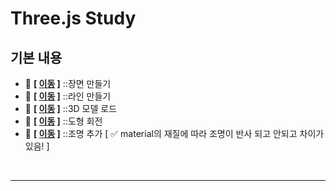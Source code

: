 # Three.js Study

## 기본 내용

- 💬 **[ [이동](https://github.com/edel1212/threejsStudy/blob/main/creatingScene/index.html) ]** ::장면 만들기
- 💬 **[ [이동](https://github.com/edel1212/threejsStudy/blob/main/drawingLine/index.html) ]** ::라인 만들기
- 💬 **[ [이동](https://github.com/edel1212/threejsStudy/blob/main/creatingScene/index.html) ]** ::3D 모델 로드
- 💬 **[ [이동](https://github.com/edel1212/threejsStudy/blob/main/simpleAnimation/index.html) ]** ::도형 회전
- 💬 **[ [이동](https://github.com/edel1212/threejsStudy/blob/main/addLight/index.html) ]** ::조명 추가 [ ✅ material의 재질에 따라 조명이 반사 되고 안되고 차이가 있음!  ]
<br/>
<hr/>